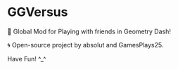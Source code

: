 # GGVersus
👥 Global Mod for Playing with friends in Geometry Dash!

🌀 Open-source project by absolut and GamesPlays25.

Have Fun! ^_^ 
